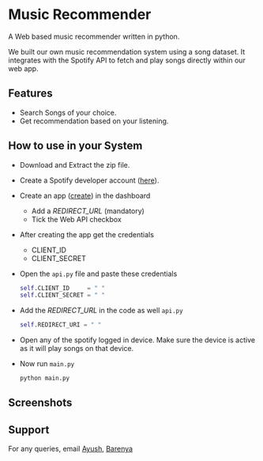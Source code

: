 
# Music Recommender

A Web based music recommender written in python.

We built our own music recommendation system using a song dataset. It integrates with the Spotify API to fetch and play songs directly within our web app.



## Features

- Search Songs of your choice.
- Get recommendation based on your listening.


## How to use in your System
- Download and Extract the zip file.

- Create a Spotify developer account ([here](https://developer.spotify.com/)).

- Create an app ([create](https://developer.spotify.com/dashboard/create)) in the dashboard
    - Add a _REDIRECT_URL_ (mandatory)
    - Tick the Web API checkbox 
- After creating the app get the credentials
    -  CLIENT_ID
    -  CLIENT_SECRET

- Open the `api.py` file and paste these credentials 
     ```python
    self.CLIENT_ID     = " "
    self.CLIENT_SECRET = " "
    ```
- Add the _REDIRECT_URL_ in the code as well `api.py ` 
    ```python
    self.REDIRECT_URI = " "
    ```
- Open any of the spotify logged in device. Make sure the device is active as it will play songs on that device.

- Now run `main.py`
    ```python
    python main.py
    ```


## Screenshots


## Support

For any queries, email [Ayush](mailto:ayush.mohapatra47@gmail.com), [Barenya](mailto:barenyamohanty9@gmail.com)
